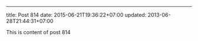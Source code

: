 ---
title: Post 814
date: 2015-06-21T19:36:22+07:00
updated: 2013-06-28T21:44:31+07:00

This is content of post 814